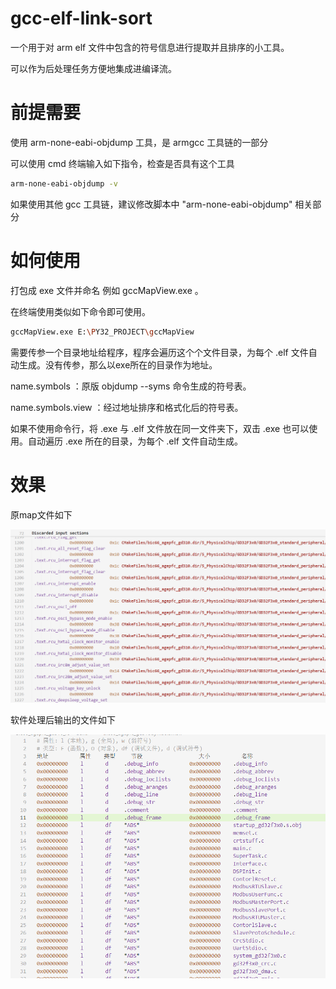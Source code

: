 # gcc-elf-link-sort
一个用于对 arm elf 文件中包含的符号信息进行提取并且排序的小工具。

可以作为后处理任务方便地集成进编译流。

# 前提需要

使用 arm-none-eabi-objdump 工具，是 armgcc 工具链的一部分

可以使用 cmd 终端输入如下指令，检查是否具有这个工具

```sh
arm-none-eabi-objdump -v
```

如果使用其他 gcc 工具链，建议修改脚本中 "arm-none-eabi-objdump" 相关部分

# 如何使用

打包成 exe 文件并命名 例如 gccMapView.exe 。

在终端使用类似如下命令即可使用。

```sh
gccMapView.exe E:\PY32_PROJECT\gccMapView
```



需要传参一个目录地址给程序，程序会遍历这个个文件目录，为每个 .elf 文件自动生成。没有传参，那么以exe所在的目录作为地址。

name.symbols ：原版 objdump --syms 命令生成的符号表。

name.symbols.view ：经过地址排序和格式化后的符号表。



如果不使用命令行，将 .exe 与 .elf 文件放在同一文件夹下，双击 .exe 也可以使用。自动遍历 .exe 所在的目录，为每个 .elf 文件自动生成。

# 效果

原map文件如下

![原map](.\README.DATA\原map.png)

软件处理后输出的文件如下

![整理输出](.\README.DATA\整理输出.png)
